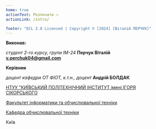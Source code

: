 ```yaml
---
home: true
actionText: Розпочати →
actionLink: /intro/

footer: "ECL 2.0 Licensed | Copyright © [2024] [Віталій ПЕРЧУК]"
---
```



**Виконав:** 

*студент 2-го курсу, групи ІМ-24*<span padding-right:5em></span> **Перчук Віталій v.perchuk04@gmail.com**


**Керівник**

*доцент кафедри ОТ ФІОТ, к.т.н., доцент*<span padding-right:5em></span> **Андрій БОЛДАК** 

[НТУУ "КИЇВСЬКИЙ ПОЛІТЕХНІЧНИЙ ІНСТИТУТ імені ІГОРЯ СІКОРСЬКОГО](https://kpi.ua/)

[Факультет інформатики та обчислювальної техніки](https://fiot.kpi.ua/)

[Кафедра обчислювальної техніки](https://comsys.kpi.ua/)

Київ
